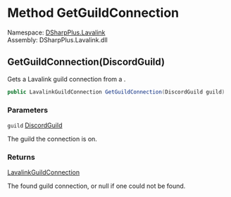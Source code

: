 # Method GetGuildConnection

Namespace: [DSharpPlus.Lavalink](DSharpPlus.Lavalink.md)  
Assembly: DSharpPlus.Lavalink.dll

## <a id="DSharpPlus_Lavalink_LavalinkExtension_GetGuildConnection_DSharpPlus_Entities_DiscordGuild_"></a>GetGuildConnection\(DiscordGuild\)

Gets a Lavalink guild connection from a <xref href="DSharpPlus.Entities.DiscordGuild" data-throw-if-not-resolved="false"></xref>.

```csharp
public LavalinkGuildConnection GetGuildConnection(DiscordGuild guild)
```

### Parameters

`guild` [DiscordGuild](DSharpPlus.Entities.DiscordGuild.md)

The guild the connection is on.

### Returns

[LavalinkGuildConnection](DSharpPlus.Lavalink.LavalinkGuildConnection.md)

The found guild connection, or null if one could not be found.

